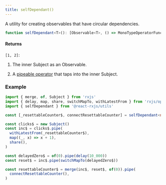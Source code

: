 ```yaml
---
title: selfDependant()
---
```


A utility for creating observables that have circular dependencies.

```ts
function selfDependant<T>(): [Observable<T>, () => MonoTypeOperatorFunction<T>];
```

#### Returns

`[1, 2]`:

1. The inner Subject as an Observable.

2. A [pipeable operator] that taps into the inner Subject.

### Example

```ts
import { merge, of, Subject } from 'rxjs'
import { delay, map, share, switchMapTo, withLatestFrom } from 'rxjs/operators'
import { selfDependant } from '@react-rxjs/utils'

const [_resettableCounter$, connectResettableCounter] = selfDependant<number>()

const clicks$ = new Subject()
const inc$ = clicks$.pipe(
  withLatestFrom(_resettableCounter$),
  map((_, x) => x + 1),
  share(),
)

const delayedZero$ = of(0).pipe(delay(10_000))
const reset$ = inc$.pipe(switchMapTo(delayedZero$))

const resettableCounter$ = merge(inc$, reset$, of(0)).pipe(
  connectResettableCounter(),
)
```
[pipeable operator]: https://rxjs.dev/guide/v6/pipeable-operators